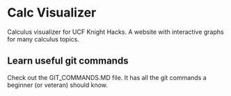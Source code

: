 # Calc Visualizer
Calculus visualizer for UCF Knight Hacks. A website with interactive graphs for many calculus topics. 

## Learn useful git commands
Check out the GIT_COMMANDS.MD file. It has all the git commands a beginner (or veteran) should know.
